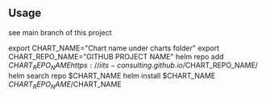 ## Usage

see main branch of this project

export CHART_NAME="Chart name under charts folder"
export CHART_REPO_NAME="GITHUB PROJECT NAME"
helm repo add $CHART_REPO_NAME https://iits-consulting.github.io/$CHART_REPO_NAME/
helm search repo $CHART_NAME
helm install $CHART_NAME $CHART_REPO_NAME/$CHART_NAME
